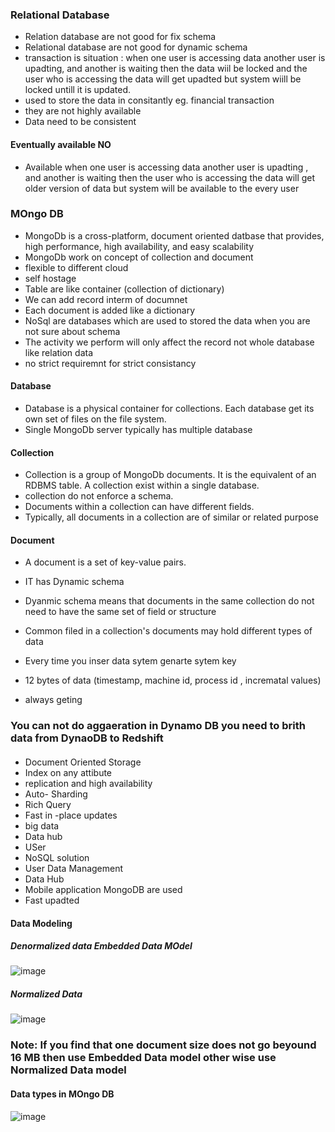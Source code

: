 ### Relational Database 
- Relation database are not good for fix schema 
- Relational database are not good for dynamic schema
- transaction is situation : when one user is accessing  data  another user is upadting, and another is waiting then the data wiil be locked and the user  who is accessing the data will get  upadted but system wiill be locked untill it is updated. 
- used to store the data in consitantly  eg. financial transaction
- they are not highly available
- Data need to be consistent

#### Eventually available  NO
- Available  when one user is accessing  data  another user is upadting , and another is waiting then the user who is accessing the data will get older version of data but system will be available to the every user

###  MOngo DB
- MongoDb is a cross-platform, document oriented datbase that provides, high performance, high availability, and easy scalability
- MongoDb work on concept of collection and document
- flexible to different cloud
- self hostage
- Table are like container (collection of dictionary)
- We can add record interm of documnet 
- Each document is added like a dictionary
- NoSql are databases which are used to stored the data when you are not sure about schema
- The activity we perform will only affect the record not whole database like relation data
-  no strict requiremnt for strict consistancy
#### Database 
- Database is a physical container for collections. Each database get its own set of files on the file system.
- Single MongoDb server typically has multiple database
  
#### Collection 
- Collection is a group of MongoDb documents. It is the equivalent of an RDBMS table. A collection exist within a single database.
- collection do not enforce a schema.
- Documents within a collection can have different fields.
- Typically, all documents in a collection are of similar or related purpose

#### Document 
- A document is a set of key-value pairs.
- IT has Dynamic schema
- Dyanmic schema means that documents in the same collection do not need to have the same set of field or structure
- Common filed in a collection's documents may hold different types of data
  
- Every time you inser data sytem genarte sytem key 
- 12 bytes of data (timestamp, machine id, process id , incrematal values)
- always geting

### You can not do aggaeration in Dynamo DB you need to brith data from DynaoDB to Redshift 

#### 
- Document Oriented Storage
- Index on any attibute
- replication and high availability
- Auto- Sharding
- Rich Query
- Fast in -place updates
- big data
- Data hub
- USer
- NoSQL solution
- User Data Management
- Data Hub
- Mobile application MongoDB are used
- Fast upadted

#### Data Modeling 
##### Denormalized data  Embedded Data MOdel
![image](https://github.com/user-attachments/assets/28c959ec-4a66-4d3a-8615-03d7eec8e3da)

##### Normalized Data 
![image](https://github.com/user-attachments/assets/a9ce52b6-1717-46c1-a446-db43ea605459)

### Note: If you find that one document size does not go beyound 16 MB then use Embedded Data model other wise use Normalized Data model 

#### Data types in MOngo DB 

![image](https://github.com/user-attachments/assets/55c8b20e-15fc-4ff6-b82c-dd67733cd51b)






  


  
  
